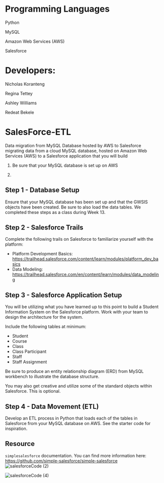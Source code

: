 
# Programming Languages
Python

MySQL 

Amazon Web Services (AWS)

Salesforce


# Developers:
Nicholas Koranteng

Regina Tettey

Ashley Williams

Redeat Bekele

# SalesForce-ETL
Data migration from MySQL Database hosted by AWS to Salesforce
migrating data from a cloud MySQL database, hosted on Amazon Web Services (AWS) to a Salesforce application that you will build
1. Be sure that your MySQL database is set up on AWS

2.
## Step 1 - Database Setup

Ensure that your MySQL database has been set up and that the GWSIS objects have been created. Be sure to also load the data tables. We completed these steps as a class during Week 13.

## Step 2 - Salesforce Trails

Complete the following trails on Salesforce to familiarize yourself with the platform:
* Platform Development Basics: https://trailhead.salesforce.com/content/learn/modules/platform_dev_basics
* Data Modeling: https://trailhead.salesforce.com/en/content/learn/modules/data_modeling

## Step 3 - Salesforce Application Setup

You will be utilizing what you have learned up to this point to build a Student Information System on the Salesforce platform. Work with your team to design the architecture for the system.

Include the following tables at minimum:
* Student
* Course
* Class
* Class Participant
* Staff
* Staff Assignment

Be sure to produce an entity relationship diagram (ERD) from MySQL workbench to illustrate the database structure.

You may also get creative and utilize some of the standard objects within Salesforce. This is optional.

## Step 4 - Data Movement (ETL)

Develop an ETL process in Python that loads each of the tables in Salesforce from your MySQL database on AWS. See the starter code for inspiration.

## Resource

`simplesalesforce` documentation. You can find more information here: https://github.com/simple-salesforce/simple-salesforce
![salesforceCode (2)](https://user-images.githubusercontent.com/71161293/110718268-a40a7580-81d8-11eb-978e-e1fd46c1c901.png)

![salesforceCode (4)](https://user-images.githubusercontent.com/71161293/110718289-ac62b080-81d8-11eb-9807-8730d4f6d9b9.png)


